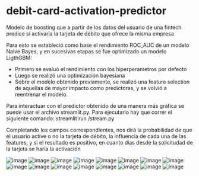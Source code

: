 # debit-card-activation-predictor
Modelo de boosting que a partir de los datos del usuario de una fintech predice si activaría la tarjeta de débito que ofrece la misma empresa

Para esto se estableció como base el rendimiento ROC_AUC de un modelo Naive Bayes, y en sucesivas etapas se fue optimizado un modelo LigthGBM:
- Primero se evaluó el rendimiento con los hiperperametros por defecto
- Luego se realizó una optimización bayesiana
- Sobre el modelo obtenido previamente, se realizó una feature selection de aquellas de mayor impacto como predictores, y se volvió a reentrenar el modelo.

Para interactuar con el predictor obtenido de una manera más gráfica se puede usar el archivo streamlit.py. Para ejecutarlo hay que correr el siguiente comando:
streamlit run <path>/stream.py

Completando los campos correspondientes, nos dirá la probabilidad de que el usuario active o no la tarjeta de débito, la influencia de cada una de las features, y si el resultado es positivo, en cuanto dias desde la solicitudad de la tarjeta se haría la activación

![image](https://user-images.githubusercontent.com/77274340/154402920-4ea47d7b-b111-424a-bbaa-6b6f0c5bf4c8.png)
![image](https://user-images.githubusercontent.com/77274340/154402930-430c7d5e-c090-41db-9f2b-acac59785aa8.png)
![image](https://user-images.githubusercontent.com/77274340/154402963-184ab97d-b7e8-4a39-92c6-0bcb98f8b9ab.png)
![image](https://user-images.githubusercontent.com/77274340/154402977-afe44b8b-8ff8-49bf-adea-aded468fcafc.png)
![image](https://user-images.githubusercontent.com/77274340/154403009-ca001df2-ad93-48a3-9b52-82f1e332854a.png)
![image](https://user-images.githubusercontent.com/77274340/154403051-144a7187-0c73-4e8b-8044-655c901ddcb9.png)
![image](https://user-images.githubusercontent.com/77274340/154403075-5e421c07-581b-46c9-99ee-0d5c000d9667.png)
![image](https://user-images.githubusercontent.com/77274340/154403104-fdb1fc6b-1f5d-46ab-84c3-c8954192a531.png)
![image](https://user-images.githubusercontent.com/77274340/154403143-fd7284a2-4492-46b1-9cf3-b2ffb7f49938.png)
![image](https://user-images.githubusercontent.com/77274340/154403151-c4f0d77d-a91c-48fa-9e46-540b2f83d56f.png)
![image](https://user-images.githubusercontent.com/77274340/154403168-2155cd88-caad-40fc-8fd2-63dedbd82401.png)
![image](https://user-images.githubusercontent.com/77274340/154403212-a0594adc-605d-4318-8678-5cf45976cb18.png)
![image](https://user-images.githubusercontent.com/77274340/154403261-cc8cca0e-9c2c-4934-b606-52748ae95d85.png)
![image](https://user-images.githubusercontent.com/77274340/154403286-c168799f-0c7e-4836-92b1-823c8660cf77.png)
![image](https://user-images.githubusercontent.com/77274340/154403324-996ae8f4-1942-4106-b23f-8031a9822b0f.png)
![image](https://user-images.githubusercontent.com/77274340/154404200-06750fcf-be24-4240-bbae-51a4bf0f9833.png)





